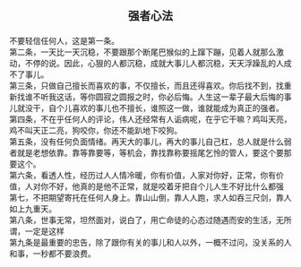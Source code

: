 <div style="text-align: center;font-weight: bold;font-size: 20px;margin-bottom: 20px;">
强者心法
</div>

<div class="text">
不要轻信任何人，这是第一条。
</div>

<div class="text">
第二条，一天比一天沉稳，不要跟那个断尾巴猴似的上蹿下蹦，见着人就那么激动，不停的说。因此，心狠的人都沉稳，成就大事儿人都沉稳，天天浮躁乱的人成不了事儿。
</div>

<div class="text">
第三条，只做自己擅长而喜欢的事，不仅擅长，而且还得喜欢。你后找不到，找重新找谁不听我这话，等你圆寂之圆报之时，你必后悔。人生这一辈子最大后悔的事儿就没干，自个儿喜欢的事儿也不擅长，谁照这一做，谁就能成为真正的强者。
</div>

<div class="text">
第四条，不在乎任何人的评论，伟人还经常有人诟病呢，在乎它干嘛？鸡叫天亮，鸡不叫天正二亮，狗咬你，你还不能趴地下咬狗。
</div>

<div class="text">
第五条，没有任何负面情绪。再天大的事儿，再大的事儿自己杠，总人就是什么弱者就是老想依靠。靠等靠要等，等机会，靠找靠称要摇尾乞怜的管人，要这个要那要这个。
</div>

<div class="text">
第六条，看透人性，经历过人人情冷暖，你有价值，人家对你好，正常，你有价值，人对你不好，他真的是他不正常，就是咬着牙把自个儿人生不好比什么都强
</div>

<div class="text">
第七，不把期望寄托在任何人身上。靠山山倒，靠人人跑，求人如吞三尺剑，靠人如上九重天。
</div>

<div class="text">
第八条，世事无常，坦然面对，说白了，用亡命徒的心态过随遇而安的生活，无所谓，一定是这样
</div>

<div class="text">
第九条是最重要的忠告，除了跟你有关的事儿和人以外，一概不过问，没关系的人和事，一秒都不要浪费。
</div>
